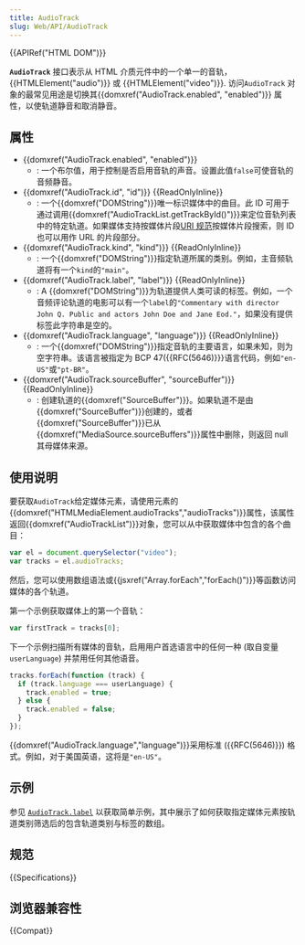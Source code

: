 ```yaml
---
title: AudioTrack
slug: Web/API/AudioTrack
---
```


{{APIRef("HTML DOM")}}

**`AudioTrack`** 接口表示从 HTML 介质元件中的一个单一的音轨， {{HTMLElement("audio")}} 或 {{HTMLElement("video")}}. 访问`AudioTrack` 对象的最常见用途是切换其{{domxref("AudioTrack.enabled", "enabled")}} 属性，以使轨道静音和取消静音。

## 属性

- {{domxref("AudioTrack.enabled", "enabled")}}
  - : 一个布尔值，用于控制是否启用音轨的声音。设置此值`false`可使音轨的音频静音。
- {{domxref("AudioTrack.id", "id")}} {{ReadOnlyInline}}
  - : 一个{{domxref("DOMString")}}唯一标识媒体中的曲目。此 ID 可用于通过调用{{domxref("AudioTrackList.getTrackById()")}}来定位音轨列表中的特定轨道。如果媒体支持按媒体片段[URI 规范](https://www.w3.org/TR/media-frags/)按媒体片段搜索，则 ID 也可以用作 URL 的片段部分。
- {{domxref("AudioTrack.kind", "kind")}} {{ReadOnlyInline}}
  - : 一个{{domxref("DOMString")}}指定轨道所属的类别。例如，主音频轨道将有一个`kind`的`"main"`。
- {{domxref("AudioTrack.label", "label")}} {{ReadOnlyInline}}
  - : A {{domxref("DOMString")}}为轨道提供人类可读的标签。例如，一个音频评论轨道的电影可以有一个`label`的`"Commentary with director John Q. Public and actors John Doe and Jane Eod."`，如果没有提供标签此字符串是空的。
- {{domxref("AudioTrack.language", "language")}} {{ReadOnlyInline}}
  - : 一个{{domxref("DOMString")}}指定音轨的主要语言，如果未知，则为空字符串。该语言被指定为 BCP 47({{RFC(5646)}}}语言代码，例如`"en-US"`或`"pt-BR"`。
- {{domxref("AudioTrack.sourceBuffer", "sourceBuffer")}} {{ReadOnlyInline}}
  - : 创建轨道的{{domxref("SourceBuffer")}}。如果轨道不是由{{domxref("SourceBuffer")}}创建的，或者{{domxref("SourceBuffer")}}已从{{domxref("MediaSource.sourceBuffers")}}属性中删除，则返回 null 其母媒体来源。

## 使用说明

要获取`AudioTrack`给定媒体元素，请使用元素的{{domxref("HTMLMediaElement.audioTracks","audioTracks")}}属性，该属性返回{{domxref("AudioTrackList")}}对象，您可以从中获取媒体中包含的各个曲目：

```js
var el = document.querySelector("video");
var tracks = el.audioTracks;
```

然后，您可以使用数组语法或{{jsxref("Array.forEach","forEach()")}}等函数访问媒体的各个轨道。

第一个示例获取媒体上的第一个音轨：

```js
var firstTrack = tracks[0];
```

下一个示例扫描所有媒体的音轨，启用用户首选语言中的任何一种 (取自变量`userLanguage`) 并禁用任何其他语音。

```js
tracks.forEach(function (track) {
  if (track.language === userLanguage) {
    track.enabled = true;
  } else {
    track.enabled = false;
  }
});
```

{{domxref("AudioTrack.language","language")}}采用标准 ({{RFC(5646)}}) 格式。例如，对于美国英语，这将是`"en-US"`。

## 示例

参见 [`AudioTrack.label`](/zh-CN/docs/Web/API/AudioTrack/label#example) 以获取简单示例，其中展示了如何获取指定媒体元素按轨道类别筛选后的包含轨道类别与标签的数组。

## 规范

{{Specifications}}

## 浏览器兼容性

{{Compat}}
